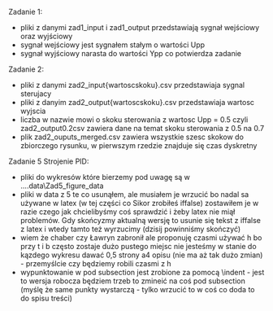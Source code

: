 Zadanie 1:
- pliki z danymi zad1_input i zad1_output przedstawiają sygnał wejściowy oraz wyjściowy  
- sygnał wejściowy jest sygnałem stałym o wartości Upp
- sygnał wyjściowy narasta do wartości Ypp co potwierdza zadanie

Zadanie 2:
- pliki z danymi zad2_input{wartoscskoku}.csv przedstawiaja sygnal sterujacy
- pliki z danyim zad2_output{wartoscskoku}.csv przedstawiaja wartosc wyjscia
- liczba w nazwie mowi o skoku sterowania z wartosc Upp = 0.5 czyli zad2_output0.2csv zawiera dane
    na temat skoku sterowania z 0.5 na 0.7
- plik zad2_ouputs_merged.csv zawiera wszystkie szesc skokow do zbiorczego rysunku, w pierwszym rzedzie
    znajduje się czas dyskretny
    
Zadanie 5 Strojenie PID:
- pliki do wykresów które bierzemy pod uwagę są w ....data\Zad5_figure_data
- pliki w data z 5 te co usunąłem, ale musiałem je wrzucić bo nadal sa używane w latex (w tej części co Sikor zrobiłeś iffalse) zostawiłem je w razie czego jak chcielibyśmy coś sprawdzić i żeby latex nie miął problemów. Gdy skońcyzmy aktualną wersję to usunie się tekst z iffalse z latex i wtedy tamto też wyrzucimy (dzisij powinniśmy skończyć) 
- wiem że chaber czy Ławryn zabronił ale proponuję czasmi używać h bo przy t i b często zostaje dużo pustego miejsc nie jesteśmy w stanie do kązdego wykresu dawać 0,5 strony a4 opisu (nie ma aż tak dużo zmian) - przemyślcie czy będziemy robili czasmi z h
- wypunktowanie w pod subsection jest zrobione za pomocą \indent - jest to wersja robocza będziem trzeb to zmineić na coś pod subsection (myślę że same punkty wystarczą - tylko wrzucić to w coś co doda to do spisu treści)
